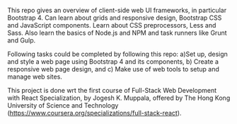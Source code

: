 This repo gives  an overview of client-side web UI frameworks, in particular Bootstrap 4. Can learn about grids and responsive design, Bootstrap CSS and JavaScript components. Learn about CSS preprocessors, Less and Sass. Also learn the basics of Node.js and NPM and task runners like Grunt and Gulp.

Following tasks could be completed by following this repo:
a)Set up, design and style a web page using Bootstrap 4 and its components, 
b) Create a responsive web page design, and 
c) Make use of web tools to setup and manage web sites. 

This project is done wrt the first course of Full-Stack Web Development with React Specialization, by Jogesh K. Muppala, offered by The Hong Kong University of Science and Technology (https://www.coursera.org/specializations/full-stack-react).
  
